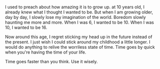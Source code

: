 I used to preach about how amazing it is to grow up. at 10 years old, I already knew what I thought I wanted to be. But when I am growing older, day by day, I slowly lose my imagination of the world. Boredom slowly haunting me more and more. When I was 6, I wanted to be 10. When I was 10, I wanted to be 16. 

Now around this age, I regret sticking my head up in the future instead of the present. I just wish I could stick around my childhood a little longer. I would do anything to relive the worriless state of time. Time goes by quick when you're having the time of your life.

Time goes faster than you think. Use it wisely.

